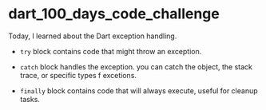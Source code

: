 # dart_100_days_code_challenge

Today, I learned about the Dart exception handling.

- `try` block contains code that might throw an exception.

- `catch` block handles the exception. you can catch the object, the stack trace, or specific types f excetions.

- `finally` block contains code that will always execute, useful for cleanup tasks.